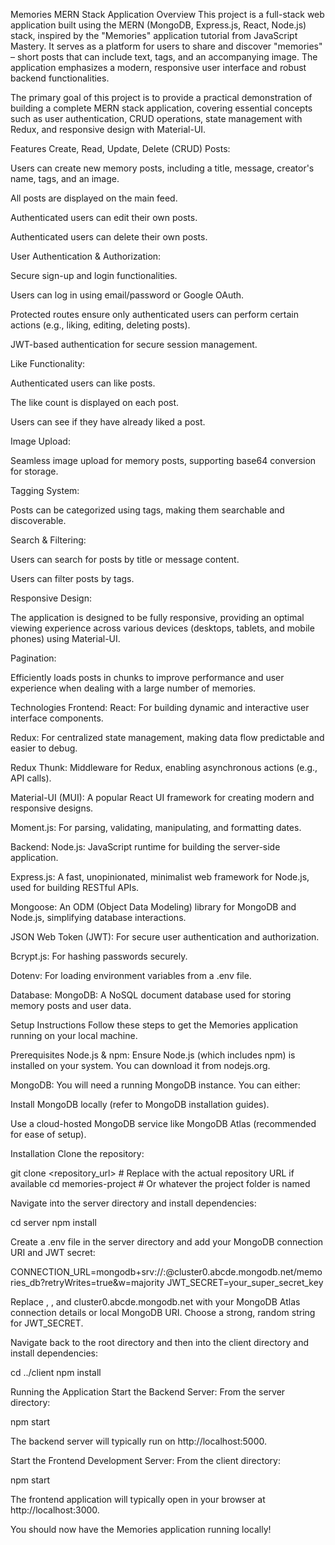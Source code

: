 Memories MERN Stack Application
Overview
This project is a full-stack web application built using the MERN (MongoDB, Express.js, React, Node.js) stack, inspired by the "Memories" application tutorial from JavaScript Mastery. It serves as a platform for users to share and discover "memories" – short posts that can include text, tags, and an accompanying image. The application emphasizes a modern, responsive user interface and robust backend functionalities.

The primary goal of this project is to provide a practical demonstration of building a complete MERN stack application, covering essential concepts such as user authentication, CRUD operations, state management with Redux, and responsive design with Material-UI.

Features
Create, Read, Update, Delete (CRUD) Posts:

Users can create new memory posts, including a title, message, creator's name, tags, and an image.

All posts are displayed on the main feed.

Authenticated users can edit their own posts.

Authenticated users can delete their own posts.

User Authentication & Authorization:

Secure sign-up and login functionalities.

Users can log in using email/password or Google OAuth.

Protected routes ensure only authenticated users can perform certain actions (e.g., liking, editing, deleting posts).

JWT-based authentication for secure session management.

Like Functionality:

Authenticated users can like posts.

The like count is displayed on each post.

Users can see if they have already liked a post.

Image Upload:

Seamless image upload for memory posts, supporting base64 conversion for storage.

Tagging System:

Posts can be categorized using tags, making them searchable and discoverable.

Search & Filtering:

Users can search for posts by title or message content.

Users can filter posts by tags.

Responsive Design:

The application is designed to be fully responsive, providing an optimal viewing experience across various devices (desktops, tablets, and mobile phones) using Material-UI.

Pagination:

Efficiently loads posts in chunks to improve performance and user experience when dealing with a large number of memories.

Technologies
Frontend:
React: For building dynamic and interactive user interface components.

Redux: For centralized state management, making data flow predictable and easier to debug.

Redux Thunk: Middleware for Redux, enabling asynchronous actions (e.g., API calls).

Material-UI (MUI): A popular React UI framework for creating modern and responsive designs.

Moment.js: For parsing, validating, manipulating, and formatting dates.

Backend:
Node.js: JavaScript runtime for building the server-side application.

Express.js: A fast, unopinionated, minimalist web framework for Node.js, used for building RESTful APIs.

Mongoose: An ODM (Object Data Modeling) library for MongoDB and Node.js, simplifying database interactions.

JSON Web Token (JWT): For secure user authentication and authorization.

Bcrypt.js: For hashing passwords securely.

Dotenv: For loading environment variables from a .env file.

Database:
MongoDB: A NoSQL document database used for storing memory posts and user data.

Setup Instructions
Follow these steps to get the Memories application running on your local machine.

Prerequisites
Node.js & npm: Ensure Node.js (which includes npm) is installed on your system. You can download it from nodejs.org.

MongoDB: You will need a running MongoDB instance. You can either:

Install MongoDB locally (refer to MongoDB installation guides).

Use a cloud-hosted MongoDB service like MongoDB Atlas (recommended for ease of setup).

Installation
Clone the repository:

git clone <repository_url> # Replace with the actual repository URL if available
cd memories-project # Or whatever the project folder is named

Navigate into the server directory and install dependencies:

cd server
npm install

Create a .env file in the server directory and add your MongoDB connection URI and JWT secret:

CONNECTION_URL=mongodb+srv://<username>:<password>@cluster0.abcde.mongodb.net/memories_db?retryWrites=true&w=majority
JWT_SECRET=your_super_secret_key

Replace <username>, <password>, and cluster0.abcde.mongodb.net with your MongoDB Atlas connection details or local MongoDB URI.
Choose a strong, random string for JWT_SECRET.

Navigate back to the root directory and then into the client directory and install dependencies:

cd ../client
npm install

Running the Application
Start the Backend Server:
From the server directory:

npm start

The backend server will typically run on http://localhost:5000.

Start the Frontend Development Server:
From the client directory:

npm start

The frontend application will typically open in your browser at http://localhost:3000.

You should now have the Memories application running locally!
